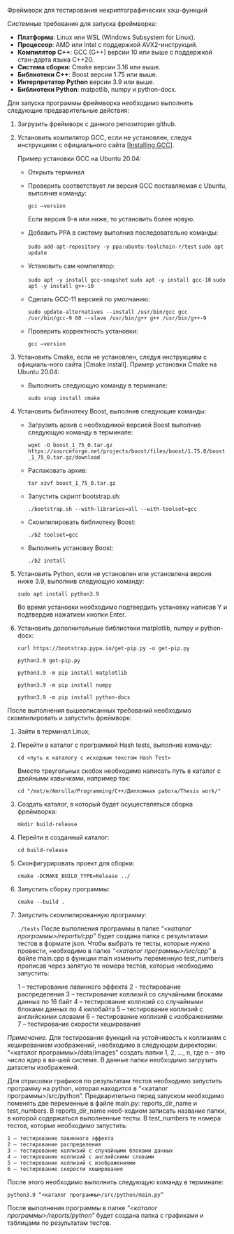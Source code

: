 Фреймворк для тестирования некриптографических хэш-функций

Системные требования для запуска фреймворка:
-	**Платформа**: Linux или WSL (Windows Subsystem for Linux).
-	**Процессор**: AMD или Intel с поддержкой AVX2-инструкций.
-	**Компилятор С++**: GCC (G++) версии 10 или выше с поддержкой стан-дарта языка C++20.
-	**Система сборки**: Cmake версии 3.16 или выше.
-	**Библиотеки С++**: Boost версии 1.75 или выше.
-	**Интерпретатор Python** версии 3.9 или выше.
-	**Библиотеки Python**: matpotlib, numpy и python-docx.

Для запуска программы фреймворка необходимо выполнить следующие предварительные действия:
1. Загрузить фреймворк с данного репозитория github.
2. Установить компилятор GCС, если не установлен, следуя инструкциям с официального сайта [[Installing GCC](https://gcc.gnu.org/install/)].

   Пример установки GCC на Ubuntu 20.04:
   - Открыть терминал
   - Проверить соответствует ли версия GCC поставляемая с Ubuntu, выполнив команду:
     
     `gcc –version`
   
     Если версия 9-я или ниже, то установить более новую.
   - Добавить PPA в систему выполнив последовательно команды:
      
     `sudo add-apt-repository -y ppa:ubuntu-toolchain-r/test`
     `sudo apt update`
   - Установить сам компилятор:
   
     `sudo apt -y install gcc-snapshot`
     `sudo apt -y install gcc-10`
     `sudo apt -y install g++-10`
   - Сделать GCC-11 версией по умолчанию:

     `sudo update-alternatives --install /usr/bin/gcc gcc /usr/bin/gcc-9 60 --slave /usr/bin/g++ g++ /usr/bin/g++-9`

   - Проверить корректность установки:
   
     `gcc –version`
3. Установить Cmake, если не установлен, следуя инструкциям с официаль-ного сайта [Cmake install].
Пример установки Cmake на Ubuntu 20.04:
   - Выполнить следующую команду в терминале:
   
     `sudo snap install cmake`
4. Установить библиотеку Boost, выполнив следующие команды:
   - Загрузить архив с необходимой версией Boost выполнив следующую команду в терминале:
   
     `wget -O boost_1_75_0.tar.gz https://sourceforge.net/projects/boost/files/boost/1.75.0/boost_1_75_0.tar.gz/download`
   - Распаковать архив:

     `tar xzvf boost_1_75_0.tar.gz`
   - Запустить скрипт bootstrap.sh:

     `./bootstrap.sh --with-libraries=all --with-toolset=gcc`
   - Скомпилировать библиотеку Boost:
   
     `./b2 toolset=gcc`
   - Выполнить установку Boost:

     `./b2 install`
5. Установить Python, если не установлен или установлена версия ниже 3.9, выполнив следующую команду:

   `sudo apt install python3.9`

   Во время установки необходимо подтвердить установку написав Y и подтвердив нажатием кнопки Enter.
6. Установить дополнительные библиотеки matplotlib, numpy и python-docx:

   `curl https://bootstrap.pypa.io/get-pip.py -o get-pip.py`

   `python3.9 get-pip.py`

   `python3.9 -m pip install matplotlib`

   `python3.9 -m pip install numpy`

   `python3.9 -m pip install python-docx`

После выполнения вышеописанных требований необходимо скомпилировать и запустить фреймворк:
1. Зайти в терминал Linux;
2. Перейти в каталог с программой Hash tests, выполнив команду:

   `cd <путь к каталогу с исходным текстом Hash Test>`

   Вместо треугольных скобок необходимо написать путь в каталог с двойными кавычками, например так:

   `cd "/mnt/e/Amrulla/Programming/C++/Дипломная работа/Thesis work/"`
3. Создать каталог, в который будет осуществляться сборка фреймворка:

   `mkdir build-release`
4. Перейти в созданный каталог:

   `cd build-release`
5. Сконфигурировать проект для сборки:

   `cmake -DCMAKE_BUILD_TYPE=Release ../`
6. Запустить сборку программы:

   `cmake --build .`
7. Запустить скомпилированную программу:

   `./tests`
После выполнения программы в папке *“<каталог программы>/reports/cpp”* будет создана папка с результатами тестов в формате json. 
Чтобы выбрать те тесты, которые нужно провести, необходимо в папке *“<каталог программы>/src/cpp”* в файле main.cpp в функции main изменить переменную test_numbers прописав через запятую те номера тестов, которые необходимо запустить:


    1 – тестирование лавинного эффекта
    2 - тестирование распределения
    3 – тестирование коллизий со случайными блоками данных по 16 байт
    4 – тестирование коллизий со случайными блоками данных по 4 килобайта
    5 – тестирование коллизий с английскими словами
    6 – тестирование коллизий с изображениями
    7 – тестирование скорости хеширования

*Примечание.* Для тестирования функций на устойчивость к коллизиям с хешированием изображений, необходимо в следующем директории: “<каталог программы>/data/images” создать папки 1, 2, …, n, где n – это число ядер в ва-шей системе. В данные папки необходимо загрузить датасеты изображений.

Для отрисовки графиков по результатам тестов необходимо запустить программу на python, которая находится в “<каталог программы>/src/python”. Предварительно перед запуском необходимо поменять две переменные в файле main.py: reports_dir_name и test_numbers. В reports_dir_name необ-ходиом записать название папки, в которой содержаться выполненные тесты. В test_numbers те номера тестов, которые необходимо запустить:

    1 – тестирование лавинного эффекта
    2 – тестирование распределения
    3 – тестирование коллизий с случайными блоками данных
    4 – тестирование коллизий с английскими словами
    5 – тестирование коллизий с изображениями
    6 – тестирование скорости хеширования

После этого необходимо выполнить следующую команду в терминале:

`python3.9 “<каталог программы>/src/python/main.py”`

После выполнения программы в папке *“<каталог программы>/reports/python”* будет создана папка с графиками и таблицами по результатам тестов.
